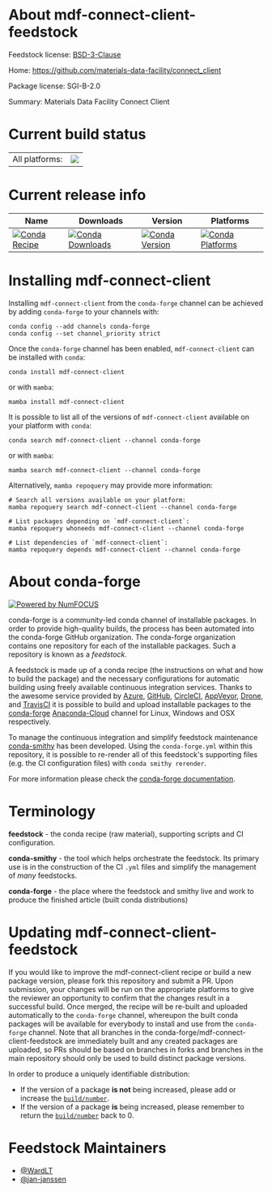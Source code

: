 About mdf-connect-client-feedstock
==================================

Feedstock license: [BSD-3-Clause](https://github.com/conda-forge/mdf-connect-client-feedstock/blob/main/LICENSE.txt)

Home: https://github.com/materials-data-facility/connect_client

Package license: SGI-B-2.0

Summary: Materials Data Facility Connect Client

Current build status
====================


<table><tr><td>All platforms:</td>
    <td>
      <a href="https://dev.azure.com/conda-forge/feedstock-builds/_build/latest?definitionId=16690&branchName=main">
        <img src="https://dev.azure.com/conda-forge/feedstock-builds/_apis/build/status/mdf-connect-client-feedstock?branchName=main">
      </a>
    </td>
  </tr>
</table>

Current release info
====================

| Name | Downloads | Version | Platforms |
| --- | --- | --- | --- |
| [![Conda Recipe](https://img.shields.io/badge/recipe-mdf--connect--client-green.svg)](https://anaconda.org/conda-forge/mdf-connect-client) | [![Conda Downloads](https://img.shields.io/conda/dn/conda-forge/mdf-connect-client.svg)](https://anaconda.org/conda-forge/mdf-connect-client) | [![Conda Version](https://img.shields.io/conda/vn/conda-forge/mdf-connect-client.svg)](https://anaconda.org/conda-forge/mdf-connect-client) | [![Conda Platforms](https://img.shields.io/conda/pn/conda-forge/mdf-connect-client.svg)](https://anaconda.org/conda-forge/mdf-connect-client) |

Installing mdf-connect-client
=============================

Installing `mdf-connect-client` from the `conda-forge` channel can be achieved by adding `conda-forge` to your channels with:

```
conda config --add channels conda-forge
conda config --set channel_priority strict
```

Once the `conda-forge` channel has been enabled, `mdf-connect-client` can be installed with `conda`:

```
conda install mdf-connect-client
```

or with `mamba`:

```
mamba install mdf-connect-client
```

It is possible to list all of the versions of `mdf-connect-client` available on your platform with `conda`:

```
conda search mdf-connect-client --channel conda-forge
```

or with `mamba`:

```
mamba search mdf-connect-client --channel conda-forge
```

Alternatively, `mamba repoquery` may provide more information:

```
# Search all versions available on your platform:
mamba repoquery search mdf-connect-client --channel conda-forge

# List packages depending on `mdf-connect-client`:
mamba repoquery whoneeds mdf-connect-client --channel conda-forge

# List dependencies of `mdf-connect-client`:
mamba repoquery depends mdf-connect-client --channel conda-forge
```


About conda-forge
=================

[![Powered by
NumFOCUS](https://img.shields.io/badge/powered%20by-NumFOCUS-orange.svg?style=flat&colorA=E1523D&colorB=007D8A)](https://numfocus.org)

conda-forge is a community-led conda channel of installable packages.
In order to provide high-quality builds, the process has been automated into the
conda-forge GitHub organization. The conda-forge organization contains one repository
for each of the installable packages. Such a repository is known as a *feedstock*.

A feedstock is made up of a conda recipe (the instructions on what and how to build
the package) and the necessary configurations for automatic building using freely
available continuous integration services. Thanks to the awesome service provided by
[Azure](https://azure.microsoft.com/en-us/services/devops/), [GitHub](https://github.com/),
[CircleCI](https://circleci.com/), [AppVeyor](https://www.appveyor.com/),
[Drone](https://cloud.drone.io/welcome), and [TravisCI](https://travis-ci.com/)
it is possible to build and upload installable packages to the
[conda-forge](https://anaconda.org/conda-forge) [Anaconda-Cloud](https://anaconda.org/)
channel for Linux, Windows and OSX respectively.

To manage the continuous integration and simplify feedstock maintenance
[conda-smithy](https://github.com/conda-forge/conda-smithy) has been developed.
Using the ``conda-forge.yml`` within this repository, it is possible to re-render all of
this feedstock's supporting files (e.g. the CI configuration files) with ``conda smithy rerender``.

For more information please check the [conda-forge documentation](https://conda-forge.org/docs/).

Terminology
===========

**feedstock** - the conda recipe (raw material), supporting scripts and CI configuration.

**conda-smithy** - the tool which helps orchestrate the feedstock.
                   Its primary use is in the construction of the CI ``.yml`` files
                   and simplify the management of *many* feedstocks.

**conda-forge** - the place where the feedstock and smithy live and work to
                  produce the finished article (built conda distributions)


Updating mdf-connect-client-feedstock
=====================================

If you would like to improve the mdf-connect-client recipe or build a new
package version, please fork this repository and submit a PR. Upon submission,
your changes will be run on the appropriate platforms to give the reviewer an
opportunity to confirm that the changes result in a successful build. Once
merged, the recipe will be re-built and uploaded automatically to the
`conda-forge` channel, whereupon the built conda packages will be available for
everybody to install and use from the `conda-forge` channel.
Note that all branches in the conda-forge/mdf-connect-client-feedstock are
immediately built and any created packages are uploaded, so PRs should be based
on branches in forks and branches in the main repository should only be used to
build distinct package versions.

In order to produce a uniquely identifiable distribution:
 * If the version of a package **is not** being increased, please add or increase
   the [``build/number``](https://docs.conda.io/projects/conda-build/en/latest/resources/define-metadata.html#build-number-and-string).
 * If the version of a package **is** being increased, please remember to return
   the [``build/number``](https://docs.conda.io/projects/conda-build/en/latest/resources/define-metadata.html#build-number-and-string)
   back to 0.

Feedstock Maintainers
=====================

* [@WardLT](https://github.com/WardLT/)
* [@jan-janssen](https://github.com/jan-janssen/)

